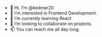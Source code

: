 - 👋 Hi, I’m @kedmar20
- 👀 I’m interested in Frontend Development.
- 🌱 I’m currently learning React
- 💞️ I’m looking to collaborate on projects.
- 📫 You can reach me all day long.

<!---
kedmar20/kedmar20 is a ✨ special ✨ repository because its `README.md` (this file) appears on your GitHub profile.
You can click the Preview link to take a look at your changes.
--->
